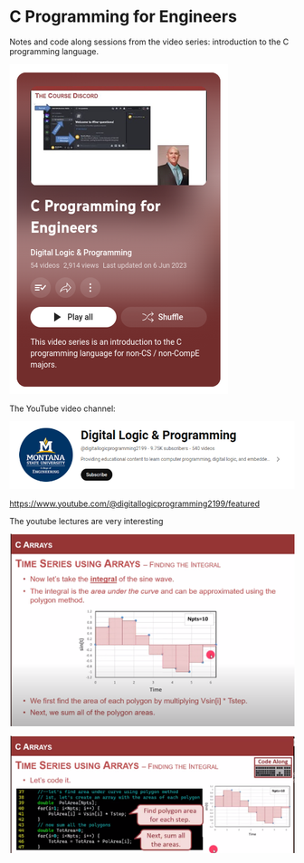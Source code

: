 # C Programming for Engineers

Notes and code along sessions from the video series: introduction to the C programming language.

![Alt text](<Screenshot from 2023-12-18 09-51-32-1.png>)

The YouTube video channel:

![Alt text](<Screenshot from 2023-12-18 09-50-02-1.png>)

https://www.youtube.com/@digitallogicprogramming2199/featured

The youtube lectures are very interesting

![Alt text](<Screenshot from 2023-12-22 20-09-57-1.png>)

![Alt text](<Screenshot from 2023-12-22 20-08-46.png>)